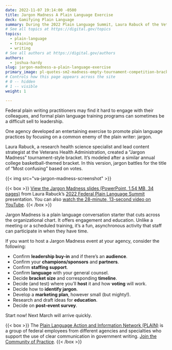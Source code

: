 ```yaml
---
date: 2022-11-07 19:14:00 -0500
title: Jargon Madness A Plain Language Exercise
deck: Gamifying Plain Language
summary: During the 2022 Plain Language Summit, Laura Rabuck of the Veterans Health Administration demonstrated how to promote plain language practices by focusing on jargon, a common enemy of all plain writers.
# See all topics at https://digital.gov/topics
topics:
  - plain-language
  - training
  - writing
# See all authors at https://digital.gov/authors
authors:
  - joshua-hardy
slug: jargon-madness-a-plain-language-exercise
primary_image: pl-quotes-sm2-madness-empty-tournament-competition-bracket-grid-oleksii-arseniuk-istock-getty-images-1074883916
# Controls how this page appears across the site
# 0 -- hidden
# 1 -- visible
weight: 1

---
```


Federal plain writing practitioners may find it hard to engage with their colleagues, and formal plain language training programs can sometimes be a difficult sell to leadership.

One agency developed an entertaining exercise to promote plain language practices by focusing on a common enemy of the plain writer: jargon.

Laura Rabuck, a research health science specialist and lead content strategist at the Veterans Health Administration, created a "Jargon Madness" tournament-style bracket. It’s modeled after a similar annual college basketball-themed bracket. In this version, jargon battles for the title of “Most confusing” based on votes.

{{< img src="va-jargon-madness-screenshot" >}}

{{< box >}}
[View the Jargon Madness slides (PowerPoint, 1.54 MB, 34 pages)](https://digital.gov/files/plain-language-summit-jargon-madness-a-plain-language-exercise.pptx) from Laura Rabuck’s [2022 Federal Plain Language Summit](https://digital.gov/event/2022/08/24/2022-federal-plain-language-summit/) presentation. You can also [watch the 28-minute, 13-second video on YouTube](https://www.youtube.com/watch?v=tfjKAYKLnvg).
{{< /box >}}

Jargon Madness is a plain language conversation starter that cuts across the organizational chart. It offers engagement and education. Unlike a meeting or a scheduled training, it’s a fun, asynchronous activity that staff can participate in when they have time.

If you want to host a Jargon Madness event at your agency, consider the following: 

* Confirm **leadership buy-in** and if there’s an **audience**.
* Confirm your **champions/sponsors** and **partners**.
* Confirm **staffing support**.
* Confirm **language** with your general counsel.
* Decide **bracket size** and corresponding **timeline**.
* Decide (and test) where you’ll **host** it and how **voting** will work.
* Decide how to **identify jargon**.
* Develop a **marketing plan**, however small (but mighty!).
* Research and draft ideas for **education**.
* Decide on **post-event survey**.

Start now! Next March will arrive quickly.

{{< box >}}
The [Plain Language Action and Information Network (PLAIN)](https://www.plainlanguage.gov/) is a group of federal employees from different agencies and specialties who support the use of clear communication in government writing. [Join the Community of Practice](https://digital.gov/communities/plain-language/).
{{< /box >}}
